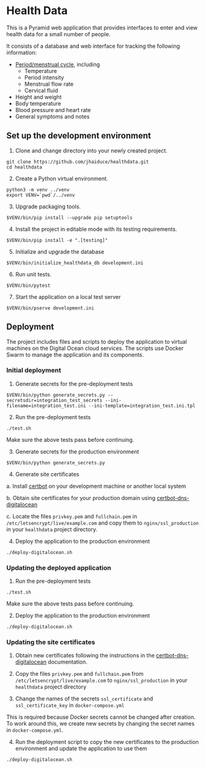 # Health Data

This is a Pyramid web application that provides interfaces to enter and view health data for a small number of people.

It consists of a database and web interface for tracking the following information:

- [Period/menstrual cycle](doc/period_tracker.md), including
  - Temperature
  - Period intensity
  - Menstrual flow rate
  - Cervical fluid
- Height and weight
- Body temperature
- Blood pressure and heart rate
- General symptoms and notes

## Set up the development environment

1. Clone and change directory into your newly created project.

  ```console
  git clone https://github.com/jhaiduce/healthdata.git
  cd healthdata
  ```

2. Create a Python virtual environment.

  ```console
  python3 -m venv ../venv
  export VENV=`pwd`/../venv
  ```

3. Upgrade packaging tools.

  ```console
$VENV/bin/pip install --upgrade pip setuptools
```

4. Install the project in editable mode with its testing requirements.

  ```console
$VENV/bin/pip install -e ".[testing]"
```

5. Initialize and upgrade the database

  ```console
$VENV/bin/initialize_healthdata_db development.ini
```

6. Run unit tests.

  ```console
$VENV/bin/pytest
```

7. Start the application on a local test server

  ```console
$VENV/bin/pserve development.ini
```

## Deployment

The project includes files and scripts to deploy the application to virtual machines on the Digital Ocean cloud services. The scripts use Docker Swarm to manage the application and its components.

### Initial deployment

1. Generate secrets for the pre-deployment tests

  ```console
$VENV/bin/python generate_secrets.py --secretsdir=integration_test_secrets --ini-filename=integration_test.ini --ini-template=integration_test.ini.tpl
```

2. Run the pre-deployment tests

  ```console
./test.sh
```

  Make sure the above tests pass before continuing.

3. Generate secrets for the production environment

  ```console
$VENV/bin/python generate_secrets.py
```

4. Generate site certificates

  a. Install [certbot](https://certbot.eff.org/en) on your development machine or another local system

  b. Obtain site certificates for your production domain using [certbot-dns-digitalocean](https://certbot-dns-digitalocean.readthedocs.io/en/stable/)

  c. Locate the files `privkey.pem` and `fullchain.pem` in `/etc/letsencrypt/live/example.com` and copy them to `nginx/ssl_production` in your `healthdata` project directory.

4. Deploy the application to the production environment

  ```
./deploy-digitalocean.sh
```

### Updating the deployed application

1. Run the pre-deployment tests

  ```console
./test.sh
```

  Make sure the above tests pass before continuing.

2. Deploy the application to the production environment

  ```
./deploy-digitalocean.sh
```

### Updating the site certificates

1. Obtain new certificates following the instructions in the [certbot-dns-digitalocean](https://certbot-dns-digitalocean.readthedocs.io/en/stable/) documentation.

2. Copy the files `privkey.pem` and `fullchain.pem` from `/etc/letsencrypt/live/example.com` to `nginx/ssl_production` in your `healthdata` project directory

3. Change the names of the secrets `ssl_certificate` and `ssl_certificate_key` in `docker-compose.yml`

  This is required because Docker secrets cannot be changed after creation. To work around this, we create new secrets by changing the secret names in `docker-compose.yml`.

4. Run the deployment script to copy the new certificates to the production environment and update the application to use them

```
./deploy-digitalocean.sh
```